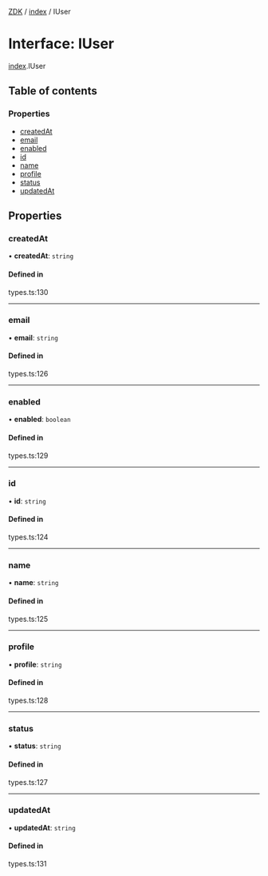 [ZDK](../README.md) / [index](../modules/index.md) / IUser

# Interface: IUser

[index](../modules/index.md).IUser

## Table of contents

### Properties

- [createdAt](index.IUser.md#createdat)
- [email](index.IUser.md#email)
- [enabled](index.IUser.md#enabled)
- [id](index.IUser.md#id)
- [name](index.IUser.md#name)
- [profile](index.IUser.md#profile)
- [status](index.IUser.md#status)
- [updatedAt](index.IUser.md#updatedat)

## Properties

### createdAt

• **createdAt**: `string`

#### Defined in

types.ts:130

___

### email

• **email**: `string`

#### Defined in

types.ts:126

___

### enabled

• **enabled**: `boolean`

#### Defined in

types.ts:129

___

### id

• **id**: `string`

#### Defined in

types.ts:124

___

### name

• **name**: `string`

#### Defined in

types.ts:125

___

### profile

• **profile**: `string`

#### Defined in

types.ts:128

___

### status

• **status**: `string`

#### Defined in

types.ts:127

___

### updatedAt

• **updatedAt**: `string`

#### Defined in

types.ts:131
